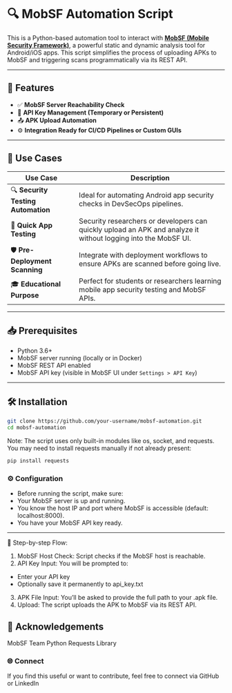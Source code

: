 # 🔍 MobSF Automation Script

This is a Python-based automation tool to interact with **[MobSF (Mobile Security Framework)](https://github.com/MobSF/Mobile-Security-Framework-MobSF)**, a powerful static and dynamic analysis tool for Android/iOS apps. This script simplifies the process of uploading APKs to MobSF and triggering scans programmatically via its REST API.

---

## 📌 Features

- ✅ **MobSF Server Reachability Check**
- 🔐 **API Key Management (Temporary or Persistent)**
- 📤 **APK Upload Automation**
- ⚙️ **Integration Ready for CI/CD Pipelines or Custom GUIs**

---

## 🚀 Use Cases

| Use Case | Description |
|----------|-------------|
| 🔍 **Security Testing Automation** | Ideal for automating Android app security checks in DevSecOps pipelines. |
| 🧪 **Quick App Testing** | Security researchers or developers can quickly upload an APK and analyze it without logging into the MobSF UI. |
| 🛡️ **Pre-Deployment Scanning** | Integrate with deployment workflows to ensure APKs are scanned before going live. |
| 🎓 **Educational Purpose** | Perfect for students or researchers learning mobile app security testing and MobSF APIs. |

---

## 📥 Prerequisites

- Python 3.6+
- MobSF server running (locally or in Docker)
- MobSF REST API enabled
- MobSF API key (visible in MobSF UI under `Settings > API Key`)

---

## 🛠️ Installation

```bash
git clone https://github.com/your-username/mobsf-automation.git
cd mobsf-automation
```
Note: The script uses only built-in modules like os, socket, and requests. You may need to install requests manually if not already present:
```bash
pip install requests
```
### ⚙️ Configuration
- Before running the script, make sure:
- Your MobSF server is up and running.
- You know the host IP and port where MobSF is accessible (default: localhost:8000).
- You have your MobSF API key ready.
---
👣 Step-by-step Flow:
1. MobSF Host Check: Script checks if the MobSF host is reachable.
2. API Key Input: You will be prompted to:
- Enter your API key
- Optionally save it permanently to api_key.txt
3. APK File Input: You’ll be asked to provide the full path to your .apk file.
4. Upload: The script uploads the APK to MobSF via its REST API.

## 🤝 Acknowledgements
MobSF Team
Python Requests Library
### 🌐 Connect
If you find this useful or want to contribute, feel free to connect via GitHub or LinkedIn
